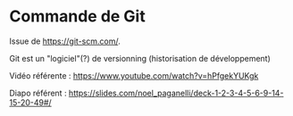 # Commande de Git
Issue de https://git-scm.com/.

Git est un "logiciel"(?) de versionning (historisation de développement)



Vidéo référente : https://www.youtube.com/watch?v=hPfgekYUKgk

Diapo référent : https://slides.com/noel_paganelli/deck-1-2-3-4-5-6-9-14-15-20-49#/
